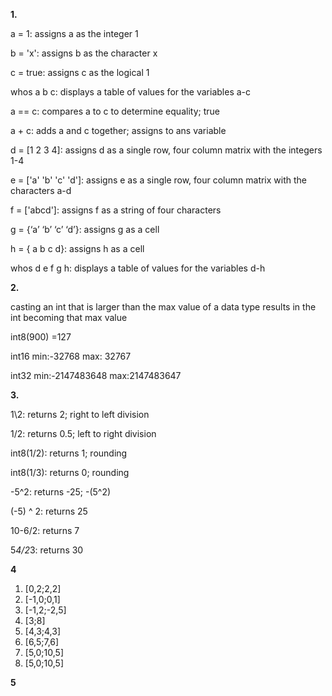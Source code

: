 **1.**


 a = 1:         assigns a as the integer 1

 b = 'x':    assigns b as the character x

 c = true: assigns c as the logical 1

 whos a b c:   displays a table of values for the variables a-c

 a == c: compares a to c to determine equality; true

 a + c: adds a and c together; assigns to ans variable

 d = [1 2 3 4]: assigns d as a single row, four column matrix with the integers 1-4

 e = ['a' 'b' 'c' 'd']: assigns e as a single row, four column matrix with the characters a-d

 f = ['abcd']:   assigns f as a string of four characters

 g = {‘a’ ‘b’ ‘c’ ‘d’}: assigns g as a cell

 h = { a b c d}:   assigns h as a cell

 whos d e f g h:  displays a table of values for the variables d-h
 
 
 **2.**
 
 casting an int that is larger than the max value of a data type results in the int becoming that max value
 
 int8(900) =127
 
 int16 min:-32768     max:  32767
 
 int32 min:-2147483648    max:2147483647
 
 
 **3.**
 
 1\2: returns 2; right to left division

 1/2: returns 0.5; left to right division
 
 int8(1/2): returns 1; rounding
 
 int8(1/3): returns 0; rounding
 
 -5^2: returns -25; -(5^2)
 
 (-5) ^ 2: returns 25
 
 10-6/2: returns 7
 
 5*4/2*3: returns 30
 
 
 **4**
 
 1. [0,2;2,2]
 2. [-1,0;0,1]
 3. [-1,2;-2,5]
 4. [3;8]
 5. [4,3;4,3]
 6. [6,5;7,6]
 7. [5,0;10,5]
 8. [5,0;10,5]
 
 **5**
 
 
 
